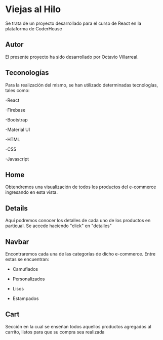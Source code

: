 
# Viejas al Hilo

Se trata de un proyecto desarrollado para el curso de React en la plataforma de CoderHouse

## Autor
El presente proyecto ha sido desarrollado por Octavio Villarreal.

## Teconologías 
Para la realización del mismo, se han utilizado determinadas tecnologías, tales como:

-React

-Firebase

-Bootstrap

-Material UI

-HTML

-CSS

-Javascript

## Home

Obtendremos una visualización de todos los productos del e-commerce ingresando en esta vista.

## Details

Aquí podremos conocer los detalles de cada uno de los productos en particual. Se accede haciendo "click" en "detalles"

## Navbar 

Encontraremos cada una de las categorías de dicho e-commerce. Entre estas se encuentran:

- Camuflados

- Personalizados

- Lisos

- Estampados

## Cart

Sección en la cual se enseñan todos aquellos productos agregados al carrito, listos para que su compra sea realizada

